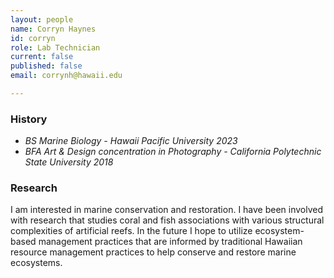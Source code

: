 ```yaml
---
layout: people
name: Corryn Haynes
id: corryn
role: Lab Technician
current: false
published: false
email: corrynh@hawaii.edu

---
```


### History

- *BS Marine Biology - Hawaii Pacific University 2023*
- *BFA Art & Design concentration in Photography - California Polytechnic State University 2018*

### Research

I am interested in marine conservation and restoration. I have been involved with research that studies coral and fish associations with various structural complexities of artificial reefs. In the future I hope to utilize ecosystem-based management practices that are informed by traditional Hawaiian resource management practices to help conserve and restore marine ecosystems.
